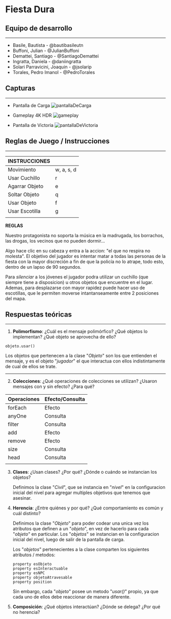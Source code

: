 # Fiesta Dura
## Equipo de desarrollo
---

- Basile, Bautista - @bautibasileutn
- Buffoni, Julian - @JulianBuffoni
- Demattei, Santiago - @SantiagoDemattei
- Ingratta, Daniela - @daniingratta
- Solari Parravicini, Joaquin - @jsolarip
- Torales, Pedro Imanol - @PedroTorales
## Capturas
---

- Pantalla de Carga
![pantallaDeCarga](https://imgur.com/RbzasyD.png)

- Gameplay 4K HDR
![gameplay](https://imgur.com/R9yyIs1.png)

- Pantalla de Victoria
![pantallaDeVictoria](https://imgur.com/umRjuwJ.png)

## Reglas de Juego / Instrucciones
---

|INSTRUCCIONES               |            |
|---------------|------------|
|Movimiento     | w, a, s, d |
|Usar Cuchillo  |     r      |
|Agarrar Objeto |     e      |
|Soltar Objeto  |     q      |
|Usar Objeto    |     f      |
|Usar Escotilla |     g      |
|               |            |

**REGLAS**

Nuestro protagonista no soporta la música en la madrugada, los borrachos, las drogas, los vecinos que no pueden dormir…

Algo hace clic en su cabeza y entra a la accion: "el que no respira no molesta".
El objetivo del jugador es intentar matar a todas las personas de la fiesta con la mayor discreción a fin de que la policía no lo atrape, todo esto, dentro de un lapso de 90 segundos.

Para *silenciar* a los jóvenes el jugador podra utilizar un cuchillo (que siempre tiene a disposicion) u otros objetos que encuentre en el lugar. Ademas, para desplazarse con mayor rapidez puede hacer uso de escotillas, que le permiten moverse intantanseamente entre 2 posiciones del mapa.
## Respuestas teóricas
---

1. **Polimorfismo**: ¿Cuál es el mensaje polimórfico? ¿Qué objetos lo implementan? ¿Qué objeto se aprovecha de ello?

```wollok
objeto.usar()
```

Los objetos que pertenecen a la clase "*Objeto*" son los que entienden el mensaje, y es el objeto "*jugador*" el que interactua con ellos indistintamente de cual de ellos se trate.

---
2. **Colecciones**: ¿Qué operaciones de colecciones se utilizan? ¿Usaron mensajes con y sin efecto? ¿Para qué?

|Operaciones|Efecto/Consulta|
|-----------|---------------|
|forEach    |Efecto         |
|anyOne     |Consulta       |
|filter     |Consulta       |
|add        |Efecto         |
|remove     |Efecto         |
|size       |Consulta       |
|head       |Consulta       |
|           |               |


3. **Clases**: ¿Usan clases? ¿Por qué? ¿Dónde o cuándo se instancian los objetos?

    Definimos la clase "*Civil*", que se instancia en "*nivel*" en la configuracion inicial del nivel para agregar multiples objetivos que tenemos que asesinar.

4. **Herencia**: ¿Entre quiénes y por qué? ¿Qué comportamiento es común y cuál distinto?

    Definimos la clase "*Objeto*" para poder codear una unica vez los atributos que definen a un "*objeto*", en vez de hacerlo para cada "*objeto*" en particular.
    Los "*objetos*" se instancian en la configuracion inicial del nivel, luego de salir de la pantalla de carga.

    Los "*objetos*" pertenecientes a la clase comparten los siguientes atributos / metodos:
    ```wollok
    property esObjeto
    property esInteractuable
    property esNPC
    property objetoAtravesable
    property position
    ```
    Sin embargo, cada "*objeto*" posee un metodo "*usar()*" propio, ya que cada uno de ellos debe reaccionar de manera diferente.

1. **Composición**: ¿Qué objetos interactúan? ¿Dónde se delega? ¿Por qué no herencia?

